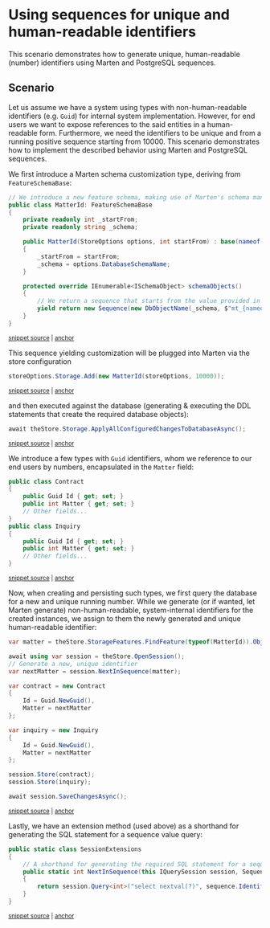 # Using sequences for unique and human-readable identifiers

This scenario demonstrates how to generate unique, human-readable (number) identifiers using Marten and PostgreSQL sequences.

## Scenario

Let us assume we have a system using types with non-human-readable identifiers (e.g. `Guid`) for internal system implementation. However, for end users we want to expose references to the said entities in a human-readable form. Furthermore, we need the identifiers to be unique and from a running positive sequence starting from 10000. This scenario demonstrates how to implement the described behavior using Marten and PostgreSQL sequences.

We first introduce a Marten schema customization type, deriving from `FeatureSchemaBase`:

<!-- snippet: sample_scenario-usingsequenceforuniqueid-setup -->
<a id='snippet-sample_scenario-usingsequenceforuniqueid-setup'></a>
```cs
// We introduce a new feature schema, making use of Marten's schema management facilities.
public class MatterId: FeatureSchemaBase
{
    private readonly int _startFrom;
    private readonly string _schema;

    public MatterId(StoreOptions options, int startFrom) : base(nameof(MatterId), options.Advanced.Migrator)
    {
        _startFrom = startFrom;
        _schema = options.DatabaseSchemaName;
    }

    protected override IEnumerable<ISchemaObject> schemaObjects()
    {
        // We return a sequence that starts from the value provided in the ctor
        yield return new Sequence(new DbObjectName(_schema, $"mt_{nameof(MatterId).ToLowerInvariant()}"), _startFrom);
    }
}
```
<sup><a href='https://github.com/JasperFx/marten/blob/master/src/Marten.Testing/Examples/ScenarioUsingSequenceForUniqueId.cs#L17-L36' title='Snippet source file'>snippet source</a> | <a href='#snippet-sample_scenario-usingsequenceforuniqueid-setup' title='Start of snippet'>anchor</a></sup>
<!-- endSnippet -->

This sequence yielding customization will be plugged into Marten via the store configuration

<!-- snippet: sample_scenario-usingsequenceforuniqueid-storesetup-1 -->
<a id='snippet-sample_scenario-usingsequenceforuniqueid-storesetup-1'></a>
```cs
storeOptions.Storage.Add(new MatterId(storeOptions, 10000));
```
<sup><a href='https://github.com/JasperFx/marten/blob/master/src/Marten.Testing/Examples/ScenarioUsingSequenceForUniqueId.cs#L43-L45' title='Snippet source file'>snippet source</a> | <a href='#snippet-sample_scenario-usingsequenceforuniqueid-storesetup-1' title='Start of snippet'>anchor</a></sup>
<!-- endSnippet -->

and then executed against the database (generating & executing the DDL statements that create the required database objects):

<!-- snippet: sample_scenario-usingsequenceforuniqueid-storesetup-2 -->
<a id='snippet-sample_scenario-usingsequenceforuniqueid-storesetup-2'></a>
```cs
await theStore.Storage.ApplyAllConfiguredChangesToDatabaseAsync();
```
<sup><a href='https://github.com/JasperFx/marten/blob/master/src/Marten.Testing/Examples/ScenarioUsingSequenceForUniqueId.cs#L48-L50' title='Snippet source file'>snippet source</a> | <a href='#snippet-sample_scenario-usingsequenceforuniqueid-storesetup-2' title='Start of snippet'>anchor</a></sup>
<!-- endSnippet -->

We introduce a few types with `Guid` identifiers, whom we reference to our end users by numbers, encapsulated in the `Matter` field:

<!-- snippet: sample_scenario-usingsequenceforuniqueid-setup-types -->
<a id='snippet-sample_scenario-usingsequenceforuniqueid-setup-types'></a>
```cs
public class Contract
{
    public Guid Id { get; set; }
    public int Matter { get; set; }
    // Other fields...
}
public class Inquiry
{
    public Guid Id { get; set; }
    public int Matter { get; set; }
    // Other fields...
}
```
<sup><a href='https://github.com/JasperFx/marten/blob/master/src/Marten.Testing/Examples/ScenarioUsingSequenceForUniqueId.cs#L79-L92' title='Snippet source file'>snippet source</a> | <a href='#snippet-sample_scenario-usingsequenceforuniqueid-setup-types' title='Start of snippet'>anchor</a></sup>
<!-- endSnippet -->

Now, when creating and persisting such types, we first query the database for a new and unique running number. While we generate (or if wanted, let Marten generate) non-human-readable, system-internal identifiers for the created instances, we assign to them the newly generated and unique human-readable identifier:

<!-- snippet: sample_scenario-usingsequenceforuniqueid-querymatter -->
<a id='snippet-sample_scenario-usingsequenceforuniqueid-querymatter'></a>
```cs
var matter = theStore.StorageFeatures.FindFeature(typeof(MatterId)).Objects.OfType<Sequence>().Single();

await using var session = theStore.OpenSession();
// Generate a new, unique identifier
var nextMatter = session.NextInSequence(matter);

var contract = new Contract
{
    Id = Guid.NewGuid(),
    Matter = nextMatter
};

var inquiry = new Inquiry
{
    Id = Guid.NewGuid(),
    Matter = nextMatter
};

session.Store(contract);
session.Store(inquiry);

await session.SaveChangesAsync();
```
<sup><a href='https://github.com/JasperFx/marten/blob/master/src/Marten.Testing/Examples/ScenarioUsingSequenceForUniqueId.cs#L52-L76' title='Snippet source file'>snippet source</a> | <a href='#snippet-sample_scenario-usingsequenceforuniqueid-querymatter' title='Start of snippet'>anchor</a></sup>
<!-- endSnippet -->

Lastly, we have an extension method (used above) as a shorthand for generating the SQL statement for a sequence value query:

<!-- snippet: sample_scenario-usingsequenceforuniqueid-setup-extensions -->
<a id='snippet-sample_scenario-usingsequenceforuniqueid-setup-extensions'></a>
```cs
public static class SessionExtensions
{
    // A shorthand for generating the required SQL statement for a sequence value query
    public static int NextInSequence(this IQuerySession session, Sequence sequence)
    {
        return session.Query<int>("select nextval(?)", sequence.Identifier.QualifiedName).First();
    }
}
```
<sup><a href='https://github.com/JasperFx/marten/blob/master/src/Marten.Testing/Examples/ScenarioUsingSequenceForUniqueId.cs#L95-L104' title='Snippet source file'>snippet source</a> | <a href='#snippet-sample_scenario-usingsequenceforuniqueid-setup-extensions' title='Start of snippet'>anchor</a></sup>
<!-- endSnippet -->
